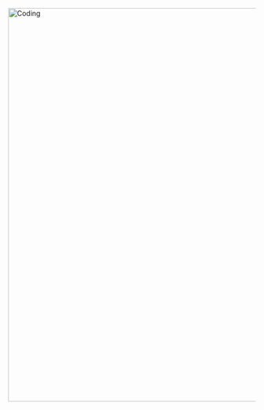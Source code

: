 <img align="center" alt="Coding" width="800" src="https://i.ibb.co/Rbhd5mW/Your-paragraph-text.png">
